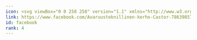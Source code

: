 ```yaml
---
icon: <svg viewBox="0 0 258 258" version="1.1" xmlns="http://www.w3.org/2000/svg" xmlns:xlink="http://www.w3.org/1999/xlink" xml:space="preserve" xmlns:serif="http://www.serif.com/" style="fill-rule:evenodd;clip-rule:evenodd;stroke-linejoin:round;stroke-miterlimit:1.41421;"><g transform="matrix(1,0,0,1,-4.588,-4.588)"><path id="Blue_1_" d="M248.082,4.588C255.937,4.588 262.305,10.955 262.305,18.812L262.305,248.082C262.305,255.938 255.936,262.307 248.082,262.307L182.409,262.307L182.409,162.504L215.908,162.504L220.924,123.609L182.409,123.609L182.409,98.777C182.409,87.516 185.536,79.842 201.684,79.842L222.28,79.833L222.28,45.045C218.718,44.571 206.492,43.512 192.268,43.512C162.573,43.512 142.243,61.638 142.243,94.925L142.243,123.609L108.658,123.609L108.658,162.504L142.243,162.504L142.243,262.307L18.812,262.307C10.954,262.307 4.588,255.937 4.588,248.082L4.588,18.812C4.588,10.955 10.955,4.588 18.812,4.588L248.082,4.588Z" style="fill-rule:nonzero;"/></g></svg>
link: https://www.facebook.com/Avaruusteknillinen-kerho-Castor-786398574729221/
id: facebook
rank: 4
---
```

